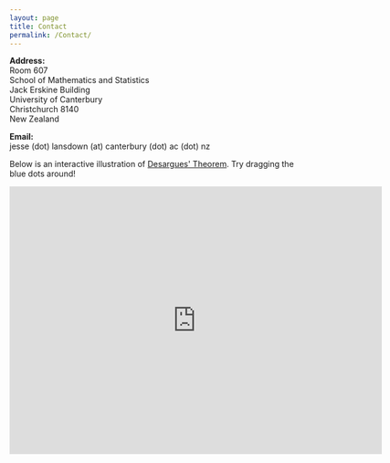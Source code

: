```yaml
---
layout: page
title: Contact
permalink: /Contact/
---
```


<!---
**Address:**<br />
Room 402<br />
Lehrstuhl B f&uuml;r Mathematik<br />
RWTH Aachen University<br />
Pontdriesch 10-16<br />
52062 Aachen<br />
Germany<br />
--->

<!---
**Address:**<br />
Room 1.16<br />
Centre for the Mathematics of Symmetry and Computation<br />
The University of Western Australia (M019)<br />
35 Stirling Highway<br />
PERTH WA 6009<br />
Australia<br />
--->

**Address:**<br />
Room 607<br />
School of Mathematics and Statistics<br />
Jack Erskine Building<br />
University of Canterbury<br />
Christchurch 8140<br />
New Zealand<br />


**Email:**<br />
jesse (dot) lansdown (at) canterbury (dot) ac (dot) nz

Below is an interactive illustration of [Desargues' Theorem](https://en.wikipedia.org/wiki/Desargues%27s_theorem). Try dragging the blue dots around!

<iframe scrolling="no" title="Desargues' Theorem" src="https://www.geogebra.org/material/iframe/id/qvarutjc/width/652/height/469/border/888888/sfsb/true/smb/false/stb/false/stbh/false/ai/false/asb/false/sri/false/rc/false/ld/false/sdz/false/ctl/false" width="652px" height="469px" style="border:0px;"> </iframe>
